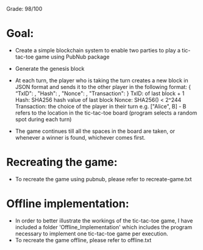 Grade: 98/100

# Goal:
- Create a simple blockchain system to enable two parties to play a tic-tac-toe game using PubNub package

- Generate the genesis block
- At each turn, the player who is taking the turn creates a new block in JSON format and sends it to the other player in the following format:
    {
        “TxID": <TxID>,
        "Hash": <Hash>,
        "Nonce": <Nonce>,
        "Transaction": <Transaction>
    }
    TxID: <TxID> of last block + 1
    Hash: SHA256 hash value of last block
    Nonce: SHA256(<current block>) < 2^244
    Transaction: the choice of the player in their turn e.g. ["Alice", B] - B refers to the location in the tic-tac-toe board (program selects a random spot during each turn)
- The game continues till all the spaces in the board are taken, or whenever a winner is found, whichever comes first.

# Recreating the game:
- To recreate the game using pubnub, please refer to recreate-game.txt


# Offline implementation:
- In order to better illustrate the workings of the tic-tac-toe game, I have included a folder 'Offline_Implementation' which includes the program necessary to implement one tic-tac-toe game per execution.
- To recreate the game offline, please refer to offline.txt